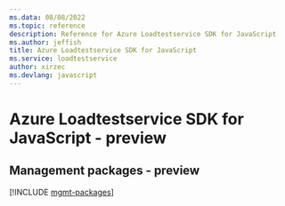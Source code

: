 ```yaml
---
ms.data: 08/08/2022
ms.topic: reference
description: Reference for Azure Loadtestservice SDK for JavaScript
ms.author: jeffish
title: Azure Loadtestservice SDK for JavaScript
ms.service: loadtestservice
author: xirzec
ms.devlang: javascript
---
```

# Azure Loadtestservice SDK for JavaScript - preview

## Management packages - preview
[!INCLUDE [mgmt-packages](loadtestservice-mgmt-index.md)]